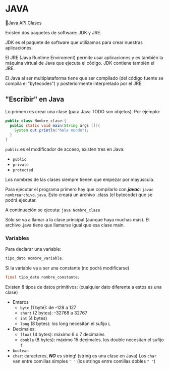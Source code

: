 # JAVA
:link:[Java API Clases](https://docs.oracle.com/javase/8/docs/api/)

Existen dos paquetes de software: JDK y JRE.

JDK es el paquete de software que utilizamos para crear nuestras aplicaciones.

El JRE (Java Runtime Enviroment) permite usar aplicaciones y es también la máquina virtual de Java que ejecuta el código. JDK contiene también el JRE.

El Java al ser multiplataforma tiene que ser compilado (del código fuente se compila el "bytecodes") y posteriormente interpretado por el JRE.

## "Escribir" en Java
Lo primero es crear una clase (para Java TODO son objetos). Por ejemplo:

```java
public class Nombre_clase:{
  public static void main(String args []){
    System.out.println("hola mundo");
  }
}
```
```public``` es el modificador de acceso, existen tres en Java:
+ ```public```
+ ```private```
+ ```protected```

Los nombres de las clases siempre tienen que empezar por mayúscula.

Para ejecutar el programa primero hay que compilarlo con ***javac***: ```javac nombrearchivo.java```. Esto creará un archivo .class (el bytecode) que se podrá ejecutar.

A continuación se ejecuta: ```java Nombre_clase```

Sólo se va a llamar a la clase principal (aunque haya muchas más). El archivo .java tiene que llamarse igual que esa clase main.

### Variables
Para declarar una variable:
```java
tipo_dato nombre_variable;
```

Si la variable va a ser una constante (no podrá modificarse)
```java
final tipo_dato nombre_constante;
```

Existen 8 tipos de datos primitivos: (cualquier dato diferente a estos es una clase)
+ Enteros
  +  ```byte``` (1 byte): de -128 a 127
  +  ```short``` (2 bytes): -32768 a 32767
  +  ```int``` (4 bytes)
  +  ```long``` (8 bytes): los long necesitan el sufijo ```L```
+ Decimales:
  + ```float``` (4 bytes): máximo 6 o 7 decimales
  + ```double``` (8 bytes): máximo 15 decimales. los double necesitan el sufijo ```f```
+  ```boolean```
+  ```char```: caracteres, ***NO*** es string! (string es una clase en Java) Los ```char``` van entre comillas simples ```' '``` (los strings entre comillas dobles ```" "```)

